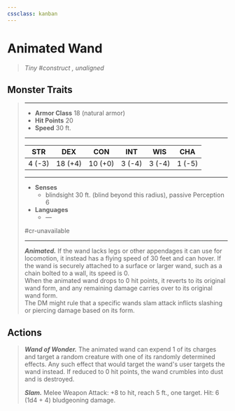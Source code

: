 ```yaml
---
cssclass: kanban
---
```


# Animated Wand
>*Tiny #construct , unaligned*
## Monster Traits
>___
>- **Armor Class** 18 (natural armor)
>- **Hit Points** 20
>- **Speed** 30 ft.
>___
>|STR|DEX|CON|INT|WIS|CHA|
>|:---:|:---:|:---:|:---:|:---:|:---:|
>|4 (-3)|18 (+4)|10 (+0)|3 (-4)|3 (-4)|1 (-5)|
>___
>- **Senses**
>	 - blindsight 30 ft. (blind beyond this radius), passive Perception 6
>- **Languages**
>	 - —
>
> #cr-unavailable
>___
>***Animated.*** If the wand lacks legs or other appendages it can use for locomotion, it instead has a flying speed of 30 feet and can hover. If the wand is securely attached to a surface or larger wand, such as a chain bolted to a wall, its speed is 0.  
>When the animated wand drops to 0 hit points, it reverts to its original wand form, and any remaining damage carries over to its original wand form.  
>The DM might rule that a specific wands slam attack inflicts slashing or piercing damage based on its form.  
>
## Actions
>***Wand of Wonder.*** The animated wand can expend 1 of its charges and target a random creature with one of its randomly determined effects. Any such effect that would target the wand's user targets the wand instead. If reduced to 0 hit points, the wand crumbles into dust and is destroyed.  
>
>***Slam.*** Melee Weapon Attack: +8 to hit, reach 5 ft., one target. Hit: 6 (1d4 + 4) bludgeoning damage.